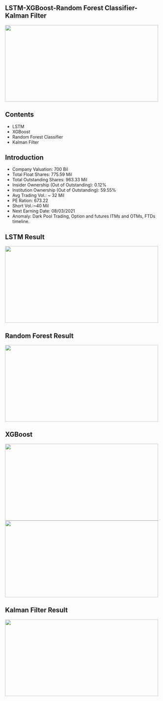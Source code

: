 ## LSTM-XGBoost-Random Forest Classifier-Kalman Filter
<img src="https://github.com/Negi97Mohit/LSTM-XGBoost-RMF-Kalman-Filter/blob/main/img/cover.png" width="500" height="250"></img>

## Contents
- LSTM
- XGBoost
- Random Forest Classifier
- Kalman Filter
## Introduction
- Company Valuation: 700 Bil
- Total Float Shares: 775.59 Mil
- Total Outstanding Shares: 963.33 Mil
- Insider Ownership (Out of Outstanding): 0.12%
- Institution Ownership (Out of Outstanding): 59.55%
- Avg Trading Vol.: ~ 32 Mil
- PE Ration: 673.22
- Short Vol.:~40 Mil
- Next Earning Date: 08/03/2021
- Anomaly: Dark Pool Trading, Option and futures ITMs and OTMs, FTDs timeline.


## LSTM Result
<img src="https://github.com/Negi97Mohit/LSTM-XGBoost-RMF-Kalman-Filter/blob/main/img/lstm.png" width="500" height="250">

## Random Forest Result
<img src="https://github.com/Negi97Mohit/LSTM-XGBoost-RMF-Kalman-Filter/blob/main/img/RMF.png" width="500" height="250">

## XGBoost
<img src="https://github.com/Negi97Mohit/LSTM-XGBoost-RMF-Kalman-Filter/blob/main/img/xgb-1.png" width="500" height="250">
<img src="https://github.com/Negi97Mohit/LSTM-XGBoost-RMF-Kalman-Filter/blob/main/img/xgb.png" width="500" height="250">

## Kalman Filter Result
<img src="https://github.com/Negi97Mohit/LSTM-XGBoost-RMF-Kalman-Filter/blob/main/img/kalman.png" width="500" height="250">
